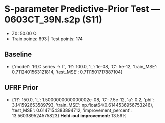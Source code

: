 # S-parameter Predictive-Prior Test — 0603CT_39N.s2p (S11)
- Z0: 50.00 Ω
- Train points: 693  |  Test points: 174

## Baseline
- {'model': 'RLC series -> Γ', 'R': 100.0, 'L': 1e-08, 'C': 5e-12, 'train_MSE': 0.7112401563121814, 'test_MSE': 0.7111501717887104}

## UFRF Prior
- {'R': 150.0, 'L': 1.5000000000000002e-08, 'C': 7.5e-12, 'a': 0.2, 'phi': 3.141592653589793, 'train_MSE': np.float64(0.6144536956753246), 'test_MSE': 0.6147154383894712, 'improvement_percent': 13.560389524575823}
**Held-out improvement:** 13.56%